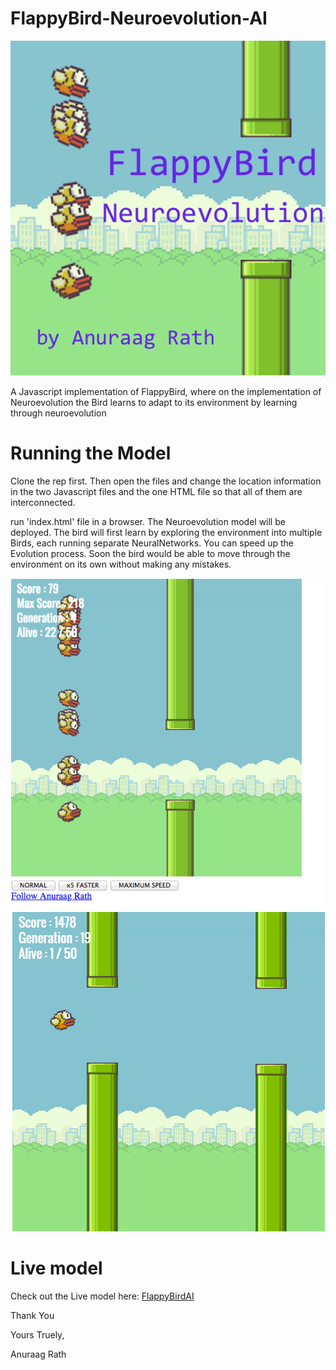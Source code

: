 # FlappyBird-Neuroevolution-AI
![Logo](/img/logo.png)

A Javascript implementation of FlappyBird, where on the implementation of Neuroevolution the Bird learns to adapt to its environment by learning through neuroevolution

# Running the Model
Clone the rep first. Then open the files and change the location information in the two Javascript files and the one HTML file so that all of them are interconnected.

run 'index.html' file in a browser. The Neuroevolution model will be deployed. The bird will first learn by exploring the environment into multiple Birds, each running separate NeuralNetworks. You can speed up the Evolution process. Soon the bird would be able to move through the environment on its own without making any mistakes.

![Learn](/img/learning.png)
![learnt](/img/flappy.png)

# Live model
Check out the Live model here: 
[FlappyBirdAI](https://recto-accessum.000webhostapp.com/FLAPPY%20FIXED/FLAPPY_FILES/index.html)


Thank You 

Yours Truely,  

Anuraag Rath
